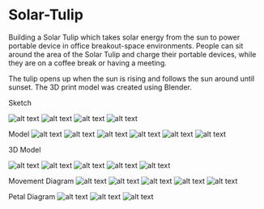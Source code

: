 # Solar-Tulip

Building a Solar Tulip which takes solar energy from the sun to power portable device in office breakout-space environments. People can sit around the area of the Solar Tulip and charge their portable devices, while they are on a coffee break or having a meeting.

The tulip opens up when the sun is rising and follows the sun around until sunset. The 3D print model was created using Blender.

Sketch

![alt text](/Pre/TeunSketch002.jpg)
![alt text](/Pre/TeunSketch003.jpg)
![alt text](/Pre/TeunSketch004.jpg)
![alt text](/Pre/TeunSketch005.jpg)

Model
![alt text](/Prototype/IMG_3081.JPG)
![alt text](/Prototype/IMG_3085.JPG)
![alt text](/Prototype/IMG_3099.JPG)
![alt text](/Prototype/Prototype.jpg)
![alt text](/Prototype/IMG_3067.JPG)
![alt text](/Prototype/IMG_3079.JPG)

3D Model

![alt text](/3DModelPhotos/model1.png)
![alt text](/3DModelPhotos/model2.png)
![alt text](/3DModelPhotos/model3.png)
![alt text](/3DModelPhotos/model4.png)
![alt text](/3DModelPhotos/model5.png)

Movement Diagram
![alt text](/Blueprints/Movement/FullMech.jpg)
![alt text](/Blueprints/Movement/UpperMech.jpg)
![alt text](/Blueprints/Movement/UpperMech_LHS.jpg)
![alt text](/Blueprints/Movement/UpperMech_MID.jpg)
![alt text](/Blueprints/Movement/UpperMech_RHS.jpg)

Petal Diagram
![alt text](/Blueprints/Petals/LargePetals.jpg)
![alt text](/Blueprints/Petals/PetalsSizing.jpg)
![alt text](/Blueprints/Petals/SmallPetals.jpg)
